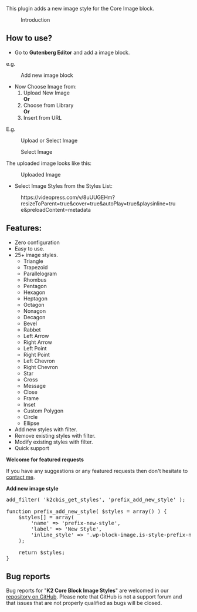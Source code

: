 <!-- wp:paragraph -->
<p>This plugin adds a new image style for the Core Image block.</p>
<!-- /wp:paragraph -->

<!-- wp:image {"id":39639,"sizeSlug":"large","linkDestination":"none"} -->
<figure class="wp-block-image size-large"><img src="https://maheshwaghmare.com/wp-content/uploads/2022/01/K2-Core-Block-Image-Styles-1024x502.png" alt="" class="wp-image-39639"/><figcaption>Introduction</figcaption></figure>
<!-- /wp:image -->

<!-- wp:heading -->
<h2>How to use?</h2>
<!-- /wp:heading -->

<!-- wp:list -->
<ul><li>Go to <strong>Gutenberg Editor</strong> and add a image block.</li></ul>
<!-- /wp:list -->

<!-- wp:paragraph -->
<p>e.g.</p>
<!-- /wp:paragraph -->

<!-- wp:image {"id":39642,"sizeSlug":"large","linkDestination":"none"} -->
<figure class="wp-block-image size-large"><img src="https://maheshwaghmare.com/wp-content/uploads/2022/01/add-new-image-block-1024x502.png" alt="" class="wp-image-39642"/><figcaption>Add new image block</figcaption></figure>
<!-- /wp:image -->

<!-- wp:list -->
<ul><li>Now Choose Image from:<ol><li>Upload New Image<br><strong>Or</strong></li><li>Choose from Library<br><strong>Or</strong></li><li>Insert from URL</li></ol></li></ul>
<!-- /wp:list -->

<!-- wp:paragraph -->
<p>E.g.</p>
<!-- /wp:paragraph -->

<!-- wp:image {"id":39644,"sizeSlug":"large","linkDestination":"none"} -->
<figure class="wp-block-image size-large"><img src="https://maheshwaghmare.com/wp-content/uploads/2022/01/upload-new-image-or-select-from-existing-library-1024x502.png" alt="" class="wp-image-39644"/><figcaption>Upload or Select Image</figcaption></figure>
<!-- /wp:image -->

<!-- wp:paragraph -->
<p></p>
<!-- /wp:paragraph -->

<!-- wp:image {"id":39647,"sizeSlug":"large","linkDestination":"none"} -->
<figure class="wp-block-image size-large"><img src="https://maheshwaghmare.com/wp-content/uploads/2022/01/selected-image-from-library-1024x502.png" alt="" class="wp-image-39647"/><figcaption>Select Image</figcaption></figure>
<!-- /wp:image -->

<!-- wp:paragraph -->
<p>The uploaded image looks like this:</p>
<!-- /wp:paragraph -->

<!-- wp:image {"id":39649,"sizeSlug":"large","linkDestination":"none"} -->
<figure class="wp-block-image size-large"><img src="https://maheshwaghmare.com/wp-content/uploads/2022/01/uploaded-image-1024x502.png" alt="" class="wp-image-39649"/><figcaption>Uploaded Image</figcaption></figure>
<!-- /wp:image -->

<!-- wp:list -->
<ul><li>Select Image Styles from the Styles List:</li></ul>
<!-- /wp:list -->

<!-- wp:video {"autoplay":true,"guid":"8uUUGEHm","id":39651,"playsinline":true,"src":"https://videos.files.wordpress.com/8uUUGEHm/select-image-styles.mp4","videoPressTracks":[],"videoPressClassNames":"wp-block-embed is-type-video is-provider-videopress"} -->
<figure class="wp-block-video wp-block-embed is-type-video is-provider-videopress"><div class="wp-block-embed__wrapper">
https://videopress.com/v/8uUUGEHm?resizeToParent=true&amp;cover=true&amp;autoPlay=true&amp;playsinline=true&amp;preloadContent=metadata
</div></figure>
<!-- /wp:video -->

<!-- wp:heading -->
<h2>Features:</h2>
<!-- /wp:heading -->

<!-- wp:list -->
<ul><li>Zero configuration</li><li>Easy to use.</li><li>25+ image styles.<ul><li>Triangle</li><li>Trapezoid</li><li>Parallelogram</li><li>Rhombus</li><li>Pentagon</li><li>Hexagon</li><li>Heptagon</li><li>Octagon</li><li>Nonagon</li><li>Decagon</li><li>Bevel</li><li>Rabbet</li><li>Left Arrow</li><li>Right Arrow</li><li>Left Point</li><li>Right Point</li><li>Left Chevron</li><li>Right Chevron</li><li>Star</li><li>Cross</li><li>Message</li><li>Close</li><li>Frame</li><li>Inset</li><li>Custom Polygon</li><li>Circle</li><li>Ellipse</li></ul></li><li>Add new styles with filter.</li><li>Remove existing styles with filter.</li><li>Modify existing styles with filter.</li><li>Quick support</li></ul>
<!-- /wp:list -->

<!-- wp:paragraph -->
<p><strong>Welcome for featured requests</strong></p>
<!-- /wp:paragraph -->

<!-- wp:paragraph -->
<p>If you have any suggestions or any featured requests then don't hesitate to <a href="https://maheshwaghmare.com/say-hello/">contact me</a>.</p>
<!-- /wp:paragraph -->

<!-- wp:paragraph -->
<p><strong>Add new image style</strong></p>
<!-- /wp:paragraph -->

<!-- wp:preformatted -->
<pre class="wp-block-preformatted">add_filter( 'k2cbis_get_styles', 'prefix_add_new_style' );

function prefix_add_new_style( $styles = array() ) {
    $styles[] = array(
        'name' => 'prefix-new-style',
        'label' => 'New Style',
        'inline_style' => '.wp-block-image.is-style-prefix-new-style img { clip-path: polygon(40% 10%, 30% 50%, 83%  25%); }',
    );

    return $styles;
}</pre>
<!-- /wp:preformatted -->

<!-- wp:heading -->
<h2>Bug reports</h2>
<!-- /wp:heading -->

<!-- wp:paragraph -->
<p>Bug reports for "<strong>K2 Core Block Image Styles</strong>" are welcomed in our <a href="https://github.com/maheshwaghmare/k2-core-block-image-styles/">repository on GitHub</a>. Please note that GitHub is not a support forum and that issues that are not properly qualified as bugs will be closed.</p>
<!-- /wp:paragraph -->
